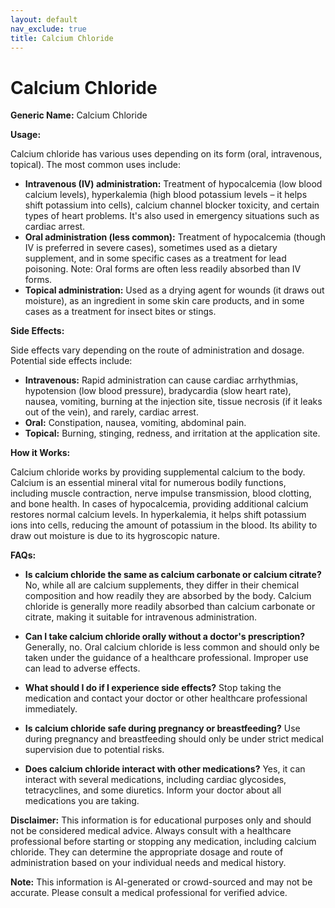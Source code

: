 ```yaml
---
layout: default
nav_exclude: true
title: Calcium Chloride
---
```


# Calcium Chloride

**Generic Name:** Calcium Chloride

**Usage:**

Calcium chloride has various uses depending on its form (oral, intravenous, topical).  The most common uses include:

* **Intravenous (IV) administration:** Treatment of hypocalcemia (low blood calcium levels),  hyperkalemia (high blood potassium levels – it helps shift potassium into cells),  calcium channel blocker toxicity, and certain types of heart problems. It's also used in emergency situations such as cardiac arrest.
* **Oral administration (less common):**  Treatment of hypocalcemia (though IV is preferred in severe cases), sometimes used as a dietary supplement,  and in some specific cases as a treatment for lead poisoning.  Note: Oral forms are often less readily absorbed than IV forms.
* **Topical administration:**  Used as a drying agent for wounds (it draws out moisture),  as an ingredient in some skin care products, and in some cases as a treatment for insect bites or stings.

**Side Effects:**

Side effects vary depending on the route of administration and dosage.  Potential side effects include:

* **Intravenous:**  Rapid administration can cause cardiac arrhythmias, hypotension (low blood pressure), bradycardia (slow heart rate), nausea, vomiting,  burning at the injection site, tissue necrosis (if it leaks out of the vein), and rarely, cardiac arrest.
* **Oral:** Constipation, nausea, vomiting, abdominal pain.
* **Topical:** Burning, stinging, redness, and irritation at the application site.


**How it Works:**

Calcium chloride works by providing supplemental calcium to the body.  Calcium is an essential mineral vital for numerous bodily functions, including muscle contraction, nerve impulse transmission, blood clotting, and bone health.  In cases of hypocalcemia, providing additional calcium restores normal calcium levels.  In hyperkalemia, it helps shift potassium ions into cells, reducing the amount of potassium in the blood.  Its ability to draw out moisture is due to its hygroscopic nature.

**FAQs:**

* **Is calcium chloride the same as calcium carbonate or calcium citrate?** No, while all are calcium supplements, they differ in their chemical composition and how readily they are absorbed by the body. Calcium chloride is generally more readily absorbed than calcium carbonate or citrate, making it suitable for intravenous administration.

* **Can I take calcium chloride orally without a doctor's prescription?**  Generally, no.  Oral calcium chloride is less common and should only be taken under the guidance of a healthcare professional.  Improper use can lead to adverse effects.

* **What should I do if I experience side effects?** Stop taking the medication and contact your doctor or other healthcare professional immediately.

* **Is calcium chloride safe during pregnancy or breastfeeding?**  Use during pregnancy and breastfeeding should only be under strict medical supervision due to potential risks.

* **Does calcium chloride interact with other medications?** Yes, it can interact with several medications, including cardiac glycosides, tetracyclines, and some diuretics.  Inform your doctor about all medications you are taking.


**Disclaimer:** This information is for educational purposes only and should not be considered medical advice. Always consult with a healthcare professional before starting or stopping any medication, including calcium chloride.  They can determine the appropriate dosage and route of administration based on your individual needs and medical history.


**Note:** This information is AI-generated or crowd-sourced and may not be accurate. Please consult a medical professional for verified advice.